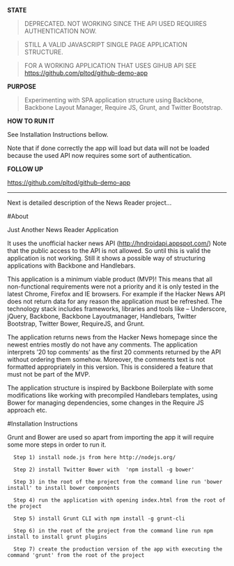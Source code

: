**STATE**

> DEPRECATED. NOT WORKING SINCE THE API USED REQUIRES AUTHENTICATION NOW.

> STILL A VALID JAVASCRIPT SINGLE PAGE APPLICATION STRUCTURE.

> FOR A WORKING APPLICATION THAT USES GIHUB API SEE https://github.com/pltod/github-demo-app


**PURPOSE**

> Experimenting with SPA application structure using Backbone, Backbone Layout Manager, Require JS, Grunt, and Twitter Bootstrap.


**HOW TO RUN IT**


See Installation Instructions bellow.

Note that if done correctly the app will load but data will not be loaded because the used API now requires some sort of authentication.


**FOLLOW UP**

https://github.com/pltod/github-demo-app




****

Next is detailed description of the News Reader project...



#About

Just Another News Reader Application

It uses the unofficial hacker news API (http://hndroidapi.appspot.com/)
Note that the public access to the API is not allowed. So until this is valid the application is not working.
Still it shows a possible way of structuring applications with Backbone and Handlebars.

This application is a minimum viable product (MVP)! This means that all non-functional requirements were not a priority and it is only tested in the latest Chrome, Firefox and IE browsers.
For example if the Hacker News API does not return data for any reason the application must be refreshed. The technology stack includes frameworks, libraries and tools like – Underscore, jQuery, Backbone, Backbone Layoutmanager, Handlebars, Twitter Bootstrap, Twitter Bower, RequireJS, and Grunt.

The application returns news from the Hacker News homepage since the newest entries mostly do not have any comments. The application interprets ’20 top comments’ as the first 20 comments returned by the API without ordering them somehow. Moreover, the comments text is not formatted appropriately in this version. This is considered a feature that must not be part of the MVP.

The application structure is inspired by Backbone Boilerplate with some modifications like working with precompiled Handlebars templates, using Bower for managing dependencies, some changes in the Require JS approach etc.

#Installation Instructions

Grunt and Bower are used so apart from importing the app it will require some more steps in order to run it. 

      Step 1) install node.js from here http://nodejs.org/
      
      Step 2) install Twitter Bower with  'npm install -g bower'
      
      Step 3) in the root of the project from the command line run 'bower install' to install bower components
      
      Step 4) run the application with opening index.html from the root of the project
      
      Step 5) install Grunt CLI with npm install -g grunt-cli
      
      Step 6) in the root of the project from the command line run npm install to install grunt plugins
      
      Step 7) create the production version of the app with executing the command 'grunt' from the root of the project